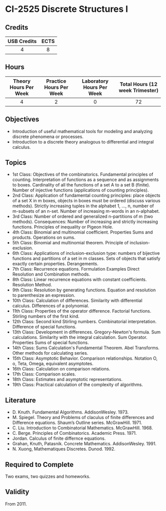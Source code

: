 # CI-2525 Discrete Structures I

## Credits

| USB Credits | ECTS |
|:-----------:|:----:|
|      4      |   8  |

## Hours

| Theory Hours Per Week | Practice Hours Per Week | Laboratory Hours Per Week | Total Hours (12 week Trimester) |
|:---------------------:|:-----------------------:|:-------------------------:|:-------------------------------:|
|           4           |            2            |             0             |                72               |

## Objectives

* Introduction of useful mathematical tools for modeling and analyzing discrete phenomena or processes.
* Introduction to a discrete theory analogous to differential and integral calculus.

## Topics

* 1st Class: Objectives of the combinatorics. Fundamental principles of counting. Interpretation of functions as a sequence and as assignments to boxes. Cardinality of all the functions of a set A to a set B (finite). Number of injective functions (applications of counting principles).
* 2nd Class: Application of fundamental counting principles: place objects of a set X in m boxes, objects in boxes must be ordered (discuss various methods). Strictly increasing tuples in the alphabet 1, ..., n, number of m-subsets of an n-set. Number of increasing m-words in an n-alphabet.
* 3rd Class: Number of ordered and generalized n-partitions of m (two methods). Consequences: Number of increasing and strictly increasing functions. Principles of inequality or Pigeon Hole.
* 4th Class: Binomial and multinomial coefficient. Properties Sums and products. Operations on sums.
* 5th Class: Binomial and multinomial theorem. Principle of inclusion-exclusion.
* 6th Class: Applications of inclusion-exclusion type: numbers of bijective functions and partitions of a set in m classes. Sets of objects that satisfy exactly certain properties. Derangements.
* 7th Class: Recurrence equations. Formulation Examples Direct Resolution and Combination methods.
* 8th Class: Linear recurrence equations with constant coefficients. Resolution Method.
* 9th Class: Resolution by generating functions. Equation and resolution to parenthesize an expression.
* 10th Class: Calculation of differences. Similarity with differential calculus. Differences of a polynomial.
* 11th Class: Properties of the operator difference. Factorial functions. Stirling numbers of the first kind.
* 12th Class: Second kind Stirling numbers. Combinatorial interpretation. Difference of special functions.
* 13th Class: Development in differences. Gregory-Newton's formula. Sum calculations. Similarity with the integral calculation. Sum Operator. Properties Sums of special functions.
* 14th Class: Sums Calculation's Fundamental Theorem. Abel Transforms. Other methods for calculating series.
* 15th Class: Asymptotic Behavior. Comparison relationships. Notation O, o, Teta, Omega, equivalent asymptotes.
* 16th Class: Calculation on comparison relations.
* 17th Class: Comparison scales.
* 18th Class: Estimates and asymptotic representations.
* 19th Class: Practical calculation of the complexity of algorithms.

## Literature

* D. Knuth. Fundamental Algorithms. AddisonWesley. 1973.
* M. Spiegel. Theory and Problems of claculus of finite differences and Difference equations. Shaum’s Outline series. McGrawHill. 1971.
* C. Liu. Introduction to Combinatorial Mathematics. McGrawHill. 1968.
* C. Berge. Principles of Combinatorics. Academic Press. 1971.
* Jordan. Calculus of finite differnce equations.
* Grahan, Knuth, Patasnik. Concrete Mathematics. AddisonWesley. 1991.
* N. Xuong, Mathematiques Discretes. Dunod. 1992.

## Required to Complete

Two exams, two quizzes and homeworks.

## Validity

From 2011.
